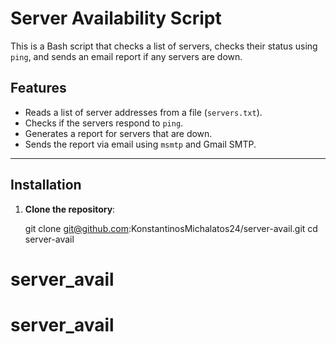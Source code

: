 # Server Availability Script

This is a Bash script that checks a list of servers, checks their status using `ping`, and sends an email report if any servers are down. 

## Features
- Reads a list of server addresses from a file (`servers.txt`).
- Checks if the servers respond to `ping`.
- Generates a report for servers that are down.
- Sends the report via email using `msmtp` and Gmail SMTP.

---

## Installation

1. **Clone the repository**:
   
   git clone git@github.com:KonstantinosMichalatos24/server-avail.git
   cd server-avail
# server_avail
# server_avail
